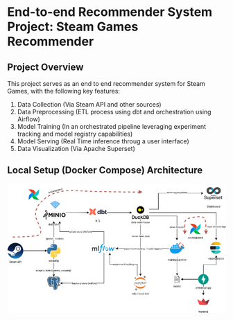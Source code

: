 # End-to-end Recommender System Project: Steam Games Recommender

## Project Overview
This project serves as an end to end recommender system for Steam Games, with the following key features:
1. Data Collection (Via Steam API and other sources)
2. Data Preprocessing (ETL process using dbt and orchestration using Airflow)
3. Model Training (In an orchestrated pipeline leveraging experiment tracking and model registry capabilities)
4. Model Serving (Real Time inference throug a user interface)
5. Data Visualization (Via Apache Superset)

## Local Setup (Docker Compose) Architecture
![steam-games-rec.png](docs/imgs/steam-games-rec-local.png)